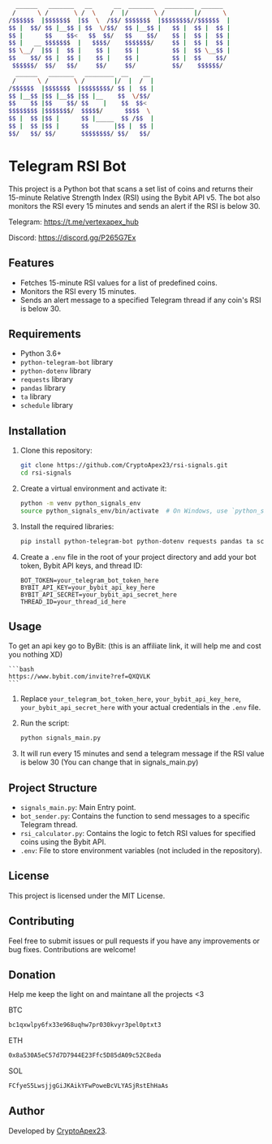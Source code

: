 ```bash
  ______   _______   __      __  _______   ________  ______
 /      \ /       \ /  \    /  |/       \ /        |/      \
/$$$$$$  |$$$$$$$  |$$  \  /$$/ $$$$$$$  |$$$$$$$$//$$$$$$  |
$$ |  $$/ $$ |__$$ | $$  \/$$/  $$ |__$$ |   $$ |  $$ |  $$ |
$$ |      $$    $$<   $$  $$/   $$    $$/    $$ |  $$ |  $$ |
$$ |   __ $$$$$$$  |   $$$$/    $$$$$$$/     $$ |  $$ |  $$ |
$$ \__/  |$$ |  $$ |    $$ |    $$ |         $$ |  $$ \__$$ |
$$    $$/ $$ |  $$ |    $$ |    $$ |         $$ |  $$    $$/
 $$$$$$/  $$/   $$/     $$/     $$/          $$/    $$$$$$/
  ______   _______   ________  __    __
 /      \ /       \ /        |/  |  /  |
/$$$$$$  |$$$$$$$  |$$$$$$$$/ $$ |  $$ |
$$ |__$$ |$$ |__$$ |$$ |__    $$  \/$$/
$$    $$ |$$    $$/ $$    |    $$  $$<
$$$$$$$$ |$$$$$$$/  $$$$$/      $$$$  \
$$ |  $$ |$$ |      $$ |_____  $$ /$$  |
$$ |  $$ |$$ |      $$       |$$ |  $$ |
$$/   $$/ $$/       $$$$$$$$/ $$/   $$/
```

# Telegram RSI Bot

This project is a Python bot that scans a set list of coins and returns their 15-minute Relative Strength Index (RSI) using the Bybit API v5. The bot also monitors the RSI every 15 minutes and sends an alert if the RSI is below 30.

Telegram: https://t.me/vertexapex_hub

Discord: https://discord.gg/P265G7Ex

## Features

- Fetches 15-minute RSI values for a list of predefined coins.
- Monitors the RSI every 15 minutes.
- Sends an alert message to a specified Telegram thread if any coin's RSI is below 30.

## Requirements

- Python 3.6+
- `python-telegram-bot` library
- `python-dotenv` library
- `requests` library
- `pandas` library
- `ta` library
- `schedule` library

## Installation

1. Clone this repository:

   ```bash
   git clone https://github.com/CryptoApex23/rsi-signals.git
   cd rsi-signals
   ```

2. Create a virtual environment and activate it:

   ```bash
   python -m venv python_signals_env
   source python_signals_env/bin/activate  # On Windows, use `python_signals_env\Scripts\activate`
   ```

3. Install the required libraries:

   ```bash
   pip install python-telegram-bot python-dotenv requests pandas ta schedule
   ```

4. Create a `.env` file in the root of your project directory and add your bot token, Bybit API keys, and thread ID:

   ```plaintext
   BOT_TOKEN=your_telegram_bot_token_here
   BYBIT_API_KEY=your_bybit_api_key_here
   BYBIT_API_SECRET=your_bybit_api_secret_here
   THREAD_ID=your_thread_id_here
   ```

## Usage

To get an api key go to ByBit: (this is an affiliate link, it will help me and cost you nothing XD)

    ```bash
    https://www.bybit.com/invite?ref=QXQVLK
    ```

1. Replace `your_telegram_bot_token_here`, `your_bybit_api_key_here`, `your_bybit_api_secret_here` with your actual credentials in the `.env` file.
2. Run the script:

   ```bash
   python signals_main.py
   ```

3. It will run every 15 minutes and send a telegram message if the RSI value is below 30 (You can change that in signals_main.py)

## Project Structure

- `signals_main.py`: Main Entry point.
- `bot_sender.py`: Contains the function to send messages to a specific Telegram thread.
- `rsi_calculator.py`: Contains the logic to fetch RSI values for specified coins using the Bybit API.
- `.env`: File to store environment variables (not included in the repository).

## License

This project is licensed under the MIT License.

## Contributing

Feel free to submit issues or pull requests if you have any improvements or bug fixes. Contributions are welcome!

## Donation

Help me keep the light on and maintane all the projects <3

BTC

```bash
bc1qxwlpy6fx33e968uqhw7pr030kvyr3pel0ptxt3
```

ETH

```bash
0x8a530A5eC57d7D7944E23Ffc5D85dA09c52C8eda
```

SOL

```bash
FCfyeS5LwsjjgGiJKAikYFwPoweBcVLYASjRstEhHaAs
```

## Author

Developed by [CryptoApex23](https://github.com/CryptoApex23).
